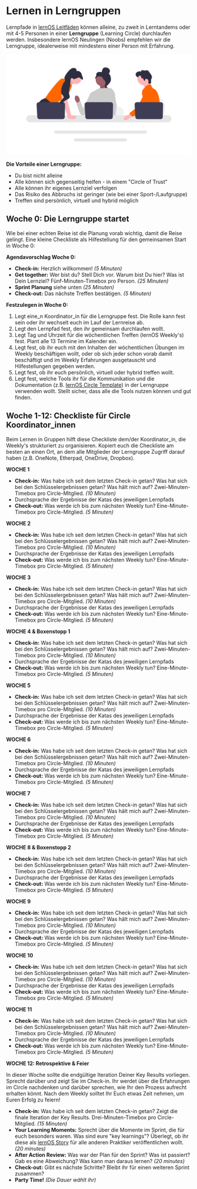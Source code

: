 # Lernen in Lerngruppen
Lernpfade in [lernOS Leitfäden](../guides.md) können alleine, zu zweit in Lerntandems oder mit 4-5 Personen in einer **Lerngruppe** (Learning Circle) durchlaufen werden. Insbesondere lernOS Neulingen (Noobs) empfehlen wir die Lerngruppe, idealerweise mit mindestens einer Person mit Erfahrung.

![Gruppe von Personen beim Lernen](./images/undraw_Engineering_team_a7n2.png)

**Die Vorteile einer Lerngruppe:**

* Du bist nicht alleine
* Alle können sich gegenseitig helfen - in einem "Circle of Trust"
* Alle können ihr eigenes Lernziel verfolgen
* Das Risiko des Abbruchs ist geringer (wie bei einer Sport-/Laufgruppe)
* Treffen sind persönlich, virtuell und hybrid möglich

## Woche 0: Die Lerngruppe startet
Wie bei einer echten Reise ist die Planung vorab wichtig, damit die Reise gelingt. Eine kleine Checkliste als Hilfestellung für den gemeinsamen Start in Woche 0:

**Agendavorschlag Woche 0:**

* **Check-in:** Herzlich willkommen! *(5 Minuten)*
* **Get together:** Wer bist du? Stell Dich vor. Warum bist Du hier? Was ist Dein Lernziel? Fünf-Minuten-Timebox
  pro Person. *(25 Minuten)*
* **Sprint Planung** siehe unten *(25 Minuten)*
* **Check-out:** Das nächste Treffen bestätigen. *(5 Minuten)*

**Festzulegen in Woche 0:**

1. Legt eine_n Koordinator_in für die Lerngruppe fest. Die Rolle kann fest sein oder ihr wechselt euch im Lauf der Lernreise ab.
1. Legt den Lernpfad fest, den ihr gemeinsam durchlaufen wollt.
1. Legt Tag und Uhrzeit für die wöchentlichen Treffen (lernOS Weekly's) fest. Plant alle 13 Termine im Kalender ein.
1. Legt fest, ob ihr euch mit den Inhalten der wöchentlichen Übungen im Weekly beschäftigen wollt, oder ob sich jeder schon vorab damit beschäftigt und im Weekly Erfahrungen ausgetauscht und Hilfestellungen gegeben werden.
1. Legt fest, ob ihr euch persönlich, virtuell oder hybrid treffen wollt.
1. Legt fest, welche Tools ihr für die Kommunikation und die Dokumentation (z.B. [lernOS Circle Template](https://github.com/cogneon/lernos-core/tree/master/lernOS%20Circle%20Template)) in der Lerngruppe verwenden wollt. Stellt sicher, dass alle die Tools nutzen können und gut finden.

## Woche 1-12: Checkliste für Circle Koordinator_innen
Beim Lernen in Gruppen hilft diese Checkliste dem/der Koordinator_in, die Weekly's strukturiert zu organisieren. Kopiert euch die Checkliste am besten an einen Ort, an dem alle Mitglieder der Lerngruppe Zugriff darauf haben (z.B. OneNote, Etherpad, OneDrive, Dropbox).

**WOCHE 1**

* **Check-in:** Was habe ich seit dem letzten Check-in getan? Was hat sich bei den Schlüsselergebnissen getan? Was hält mich auf? Zwei-Minuten-Timebox pro Circle-Mitglied. *(10 Minuten)*
* Durchsprache der Ergebnisse der Katas des jeweiligen Lernpfads
* **Check-out:** Was werde ich bis zum nächsten Weekly tun? Eine-Minute-Timebox pro Circle-Mitglied. *(5 Minuten)*

**WOCHE 2**

* **Check-in:** Was habe ich seit dem letzten Check-in getan? Was hat sich bei den Schlüsselergebnissen getan? Was hält mich auf? Zwei-Minuten-Timebox pro Circle-Mitglied. *(10 Minuten)*
* Durchsprache der Ergebnisse der Katas des jeweiligen Lernpfads
* **Check-out:** Was werde ich bis zum nächsten Weekly tun? Eine-Minute-Timebox pro Circle-Mitglied. *(5 Minuten)*

**WOCHE 3**

* **Check-in:** Was habe ich seit dem letzten Check-in getan? Was hat sich bei den Schlüsselergebnissen getan? Was hält mich auf? Zwei-Minuten-Timebox pro Circle-Mitglied. *(10 Minuten)*
* Durchsprache der Ergebnisse der Katas des jeweiligen Lernpfads
* **Check-out:** Was werde ich bis zum nächsten Weekly tun? Eine-Minute-Timebox pro Circle-Mitglied. *(5 Minuten)*

**WOCHE 4 & Boxenstopp 1**

* **Check-in:** Was habe ich seit dem letzten Check-in getan? Was hat sich bei den Schlüsselergebnissen getan? Was hält mich auf? Zwei-Minuten-Timebox pro Circle-Mitglied. *(10 Minuten)*
* Durchsprache der Ergebnisse der Katas des jeweiligen Lernpfads
* **Check-out:** Was werde ich bis zum nächsten Weekly tun? Eine-Minute-Timebox pro Circle-Mitglied. *(5 Minuten)*

**WOCHE 5**

* **Check-in:** Was habe ich seit dem letzten Check-in getan? Was hat sich bei den Schlüsselergebnissen getan? Was hält mich auf? Zwei-Minuten-Timebox pro Circle-Mitglied. *(10 Minuten)*
* Durchsprache der Ergebnisse der Katas des jeweiligen Lernpfads
* **Check-out:** Was werde ich bis zum nächsten Weekly tun? Eine-Minute-Timebox pro Circle-Mitglied. *(5 Minuten)*

**WOCHE 6**

* **Check-in:** Was habe ich seit dem letzten Check-in getan? Was hat sich bei den Schlüsselergebnissen getan? Was hält mich auf? Zwei-Minuten-Timebox pro Circle-Mitglied. *(10 Minuten)*
* Durchsprache der Ergebnisse der Katas des jeweiligen Lernpfads
* **Check-out:** Was werde ich bis zum nächsten Weekly tun? Eine-Minute-Timebox pro Circle-Mitglied. *(5 Minuten)*

**WOCHE 7**

* **Check-in:** Was habe ich seit dem letzten Check-in getan? Was hat sich bei den Schlüsselergebnissen getan? Was hält mich auf? Zwei-Minuten-Timebox pro Circle-Mitglied. *(10 Minuten)*
* Durchsprache der Ergebnisse der Katas des jeweiligen Lernpfads
* **Check-out:** Was werde ich bis zum nächsten Weekly tun? Eine-Minute-Timebox pro Circle-Mitglied. *(5 Minuten)*

**WOCHE 8 & Boxenstopp 2**

* **Check-in:** Was habe ich seit dem letzten Check-in getan? Was hat sich bei den Schlüsselergebnissen getan? Was hält mich auf? Zwei-Minuten-Timebox pro Circle-Mitglied. *(10 Minuten)*
* Durchsprache der Ergebnisse der Katas des jeweiligen Lernpfads
* **Check-out:** Was werde ich bis zum nächsten Weekly tun? Eine-Minute-Timebox pro Circle-Mitglied. *(5 Minuten)*

**WOCHE 9**

* **Check-in:** Was habe ich seit dem letzten Check-in getan? Was hat sich bei den Schlüsselergebnissen getan? Was hält mich auf? Zwei-Minuten-Timebox pro Circle-Mitglied. *(10 Minuten)*
* Durchsprache der Ergebnisse der Katas des jeweiligen Lernpfads
* **Check-out:** Was werde ich bis zum nächsten Weekly tun? Eine-Minute-Timebox pro Circle-Mitglied. *(5 Minuten)*

**WOCHE 10**

* **Check-in:** Was habe ich seit dem letzten Check-in getan? Was hat sich bei den Schlüsselergebnissen getan? Was hält mich auf? Zwei-Minuten-Timebox pro Circle-Mitglied. *(10 Minuten)*
* Durchsprache der Ergebnisse der Katas des jeweiligen Lernpfads
* **Check-out:** Was werde ich bis zum nächsten Weekly tun? Eine-Minute-Timebox pro Circle-Mitglied. *(5 Minuten)*

**WOCHE 11**

* **Check-in:** Was habe ich seit dem letzten Check-in getan? Was hat sich bei den Schlüsselergebnissen getan? Was hält mich auf? Zwei-Minuten-Timebox pro Circle-Mitglied. *(10 Minuten)*
* Durchsprache der Ergebnisse der Katas des jeweiligen Lernpfads
* **Check-out:** Was werde ich bis zum nächsten Weekly tun? Eine-Minute-Timebox pro Circle-Mitglied. *(5 Minuten)*

**WOCHE 12: Retrospektive & Feier**

In dieser Woche sollte die endgültige Iteration Deiner Key Results vorliegen. Sprecht darüber und zeigt Sie im Check-in. Ihr werdet über die Erfahrungen im Circle nachdenken und darüber sprechen, wie Ihr den Prozess aufrecht erhalten könnt. Nach dem Weekly solltet Ihr Euch etwas Zeit nehmen, um Euren Erfolg zu feiern!

* **Check-in:** Was habe ich seit dem letzten Check-in getan? Zeigt die finale Iteration der Key Results. Drei-Minuten-Timebox
  pro Circle-Mitglied. *(15 Minuten)*
* **Your Learning Moments:** Sprecht über die Momente im Sprint, die für euch besonders waren. Was sind eure "key learnings"? Überlegt, ob ihr diese als [lernOS Story](https://docs.google.com/forms/d/e/1FAIpQLSc9KrufUD9Mu9wstGv8ojfChRwPlq2dVi_kAUB04MuymmzUSg/viewform) für alle anderen Praktiker veröffentlichen wollt. _(20 minutes)_
* **After Action Review:** Was war der Plan für den Sprint? Was ist passiert? Gab es eine Abweichung? Was kann man daraus lernen? _(20 minutes)_
* **Check-out:** Gibt es nächste Schritte? Bleibt ihr für einen weiteren Sprint zusammen?
* **Party Time!** *(Die Dauer wählt ihr)*
